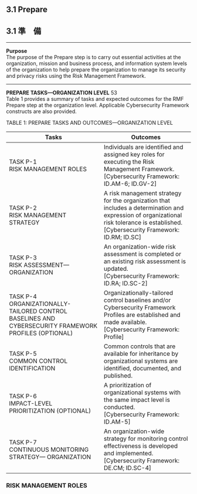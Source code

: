 ## 3.1 Prepare
## 3.1 準　備

---

**Purpose**  
The purpose of the Prepare step is to carry out essential activities at the organization, mission and business process, and information system levels of the organization to help prepare the organization to manage its security and privacy risks using the Risk Management Framework. 

---

**PREPARE TASKS—ORGANIZATION LEVEL** 53  
Table 1 provides a summary of tasks and expected outcomes for the RMF Prepare step at the organization level. Applicable Cybersecurity Framework constructs are also provided.  

TABLE 1: PREPARE TASKS AND OUTCOMES—ORGANIZATION LEVEL  

|Tasks|Outcomes|
|---|---|
|TASK P-1<br>RISK MANAGEMENT ROLES| Individuals are identified and assigned key roles for executing the Risk Management Framework.<br>[Cybersecurity Framework: ID.AM-6; ID.GV-2]|
|TASK P-2<br>RISK MANAGEMENT STRATEGY |A risk management strategy for the organization that includes a determination and expression of organizational risk tolerance is established. <br>[Cybersecurity Framework: ID.RM; ID.SC]|
|TASK P-3<br>RISK ASSESSMENT—ORGANIZATION|An organization-wide risk assessment is completed or an existing risk assessment is updated. <br>[Cybersecurity Framework: ID.RA; ID.SC-2]|
|TASK P-4<br>ORGANIZATIONALLY-TAILORED CONTROL BASELINES AND CYBERSECURITY FRAMEWORK PROFILES (OPTIONAL)|Organizationally-tailored control baselines and/or Cybersecurity Framework Profiles are established and made available. <br>[Cybersecurity Framework: Profile]|
|TASK P-5<br>COMMON CONTROL IDENTIFICATION|Common controls that are available for inheritance by organizational systems are identified, documented, and published.|
|TASK P-6<br>IMPACT-LEVEL PRIORITIZATION (OPTIONAL)| A prioritization of organizational systems with the same impact level is conducted. <br>[Cybersecurity Framework: ID.AM-5]|
|TASK P-7<br>CONTINUOUS MONITORING STRATEGY— ORGANIZATION|An organization-wide strategy for monitoring control effectiveness is developed and implemented.<br>[Cybersecurity Framework: DE.CM; ID.SC-4]|

### RISK MANAGEMENT ROLES